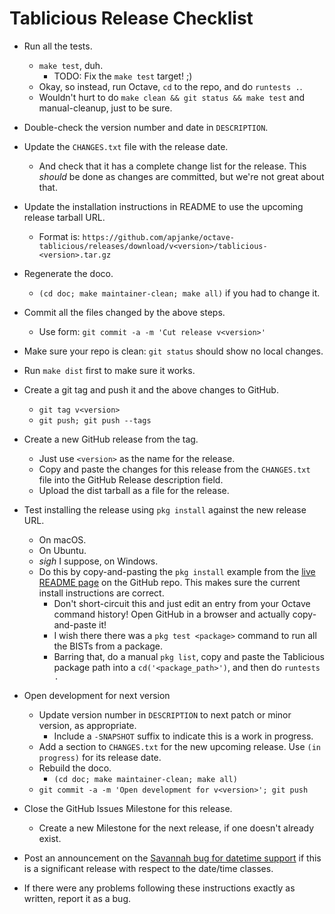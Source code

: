 # Tablicious Release Checklist

* Run all the tests.
  * `make test`, duh.
    * TODO: Fix the `make test` target! ;)
  * Okay, so instead, run Octave, `cd` to the repo, and do `runtests .`.
  * Wouldn't hurt to do `make clean && git status && make test` and manual-cleanup, just to be sure.
* Double-check the version number and date in `DESCRIPTION`.
* Update the `CHANGES.txt` file with the release date.
  * And check that it has a complete change list for the release. This _should_ be done as changes are committed, but we're not great about that.
* Update the installation instructions in README to use the upcoming release tarball URL.
  * Format is: `https://github.com/apjanke/octave-tablicious/releases/download/v<version>/tablicious-<version>.tar.gz`
* Regenerate the doco.
  * `(cd doc; make maintainer-clean; make all)` if you had to change it.
* Commit all the files changed by the above steps.
  * Use form: `git commit -a -m 'Cut release v<version>'`
* Make sure your repo is clean: `git status` should show no local changes.
* Run `make dist` first to make sure it works.
* Create a git tag and push it and the above changes to GitHub.
  * `git tag v<version>`
  * `git push; git push --tags`
* Create a new GitHub release from the tag.
  * Just use `<version>` as the name for the release.
  * Copy and paste the changes for this release from the `CHANGES.txt` file into the GitHub Release description field.
  * Upload the dist tarball as a file for the release.
* Test installing the release using `pkg install` against the new release URL.
  * On macOS.
  * On Ubuntu.
  * _sigh_ I suppose, on Windows.
  * Do this by copy-and-pasting the `pkg install` example from the 
    [live README page](https://github.com/apjanke/octave-tablicious/blob/master/README.md) 
    on the GitHub repo. This makes sure the current install instructions are correct.
    * Don't short-circuit this and just edit an entry from your Octave command history! Open GitHub in a browser and actually copy-and-paste it!
    * I wish there there was a `pkg test <package>` command to run all the BISTs from a package.
    * Barring that, do a manual `pkg list`, copy and paste the Tablicious package path into a `cd('<package_path>')`, and then do `runtests .`
* Open development for next version
  * Update version number in `DESCRIPTION` to next patch or minor version, as appropriate.
    * Include a `-SNAPSHOT` suffix to indicate this is a work in progress.
  * Add a section to `CHANGES.txt` for the new upcoming release. Use `(in progress)` for its release date.
  * Rebuild the doco.
    * `(cd doc; make maintainer-clean; make all)`
  * `git commit -a -m 'Open development for v<version>'; git push`
* Close the GitHub Issues Milestone for this release.
  * Create a new Milestone for the next release, if one doesn't already exist.
* Post an announcement on the [Savannah bug for datetime support](https://savannah.gnu.org/bugs/index.php?47032) if this is a significant release with respect to the date/time classes.

* If there were any problems following these instructions exactly as written, report it as a bug.
